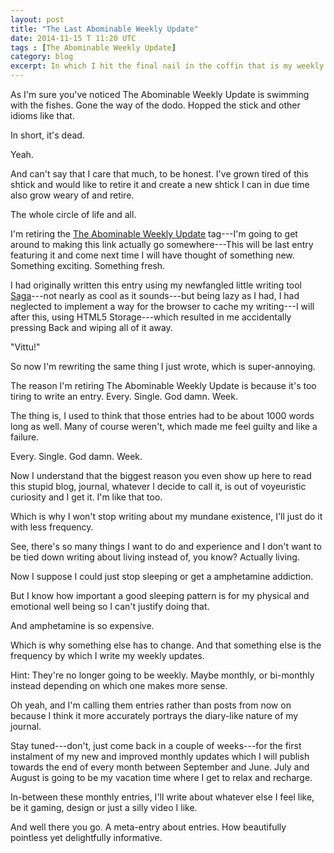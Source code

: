 ```yaml
---
layout: post
title: "The Last Abominable Weekly Update"
date: 2014-11-15 T 11:20 UTC
tags : [The Abominable Weekly Update]
category: blog
excerpt: In which I hit the final nail in the coffin that is my weekly updates and lay out the future plans for the new and improved monthly updates.
---
```

As I'm sure you've noticed The Abominable Weekly Update is swimming with the fishes. Gone the way of the dodo. Hopped the stick and other idioms like that.

In short, it's dead.

Yeah.

And can't say that I care that much, to be honest. I've grown tired of this shtick and would like to retire it and create a new shtick I can in due time also grow weary of and retire.

The whole circle of life and all.

I'm retiring the [The Abominable Weekly Update][tag] tag---I'm going to get around to making this link actually go somewhere---This will be last entry featuring it and come next time I will have thought of something new. Something exciting. Something fresh.

I had originally written this entry using my newfangled little writing tool [Saga][saga]---not nearly as cool as it sounds---but being lazy as I had, I had neglected to implement a way for the browser to cache my writing---I will after this, using HTML5 Storage---which resulted in me accidentally pressing Back and wiping all of it away.

"Vittu!"

So now I'm rewriting the same thing I just wrote, which is super-annoying.

The reason I'm retiring The Abominable Weekly Update is because it's too tiring to write an entry. Every. Single. God damn. Week.

The thing is, I used to think that those entries had to be about 1000 words long as well. Many of course weren't, which made me feel guilty and like a failure.

Every. Single. God damn. Week.

Now I understand that the biggest reason you even show up here to read this stupid blog, journal, whatever I decide to call it, is out of voyeuristic curiosity and I get it. I'm like that too.

Which is why I won't stop writing about my mundane existence, I'll just do it with less frequency.

See, there's so many things I want to do and experience and I don't want to be tied down writing about living instead of, you know? Actually living.

Now I suppose I could just stop sleeping or get a amphetamine addiction.

But I know how important a good sleeping pattern is for my physical and emotional well being so I can't justify doing that.

And amphetamine is so expensive.

Which is why something else has to change. And that something else is the frequency by which I write my weekly updates.

Hint: They're no longer going to be weekly. Maybe monthly, or bi-monthly instead depending on which one makes more sense.

Oh yeah, and I'm calling them entries rather than posts from now on because I think it more accurately portrays the diary-like nature of my journal.

Stay tuned---don't, just come back in a couple of weeks---for the first instalment of my new and improved monthly updates which I will publish towards the end of every month between September and June. July and August is going to be my vacation time where I get to relax and recharge.

In-between these monthly entries, I'll write about whatever else I feel like, be it gaming, design or just a silly video I like.

And well there you go. A meta-entry about entries. How beautifully pointless yet delightfully informative.

[tag]: /topics/index.html#The+Abominable+Weekly+Update
[saga]: http://carloseriksson.com/saga/